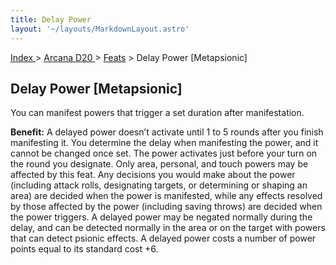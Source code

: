 ```yaml
---
title: Delay Power
layout: '~/layouts/MarkdownLayout.astro'
---
```


[ Index ](/) > [ Arcana D20 ](/arcana.d20.srd) > [Feats](/arcana.d20.srd/feats) > Delay Power [Metapsionic]

## Delay Power [Metapsionic]

You can manifest powers that trigger a set duration after manifestation.

**Benefit:** A delayed power doesn’t activate until 1 to 5 rounds after you
finish manifesting it. You determine the delay when manifesting the power, and
it cannot be changed once set. The power activates just before your turn on
the round you designate. Only area, personal, and touch powers may be affected
by this feat. Any decisions you would make about the power (including attack
rolls, designating targets, or determining or shaping an area) are decided
when the power is manifested, while any effects resolved by those affected by
the power (including saving throws) are decided when the power triggers. A
delayed power may be negated normally during the delay, and can be detected
normally in the area or on the target with powers that can detect psionic
effects. A delayed power costs a number of power points equal to its standard
cost +6.

